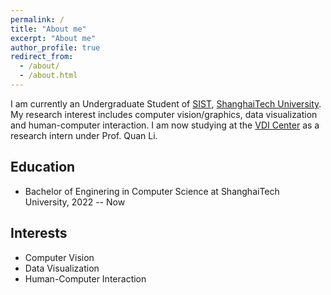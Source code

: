 ```yaml
---
permalink: /
title: "About me"
excerpt: "About me"
author_profile: true
redirect_from: 
  - /about/
  - /about.html
---
```


I am currently an Undergraduate Student of [SIST](https://sist.shanghaitech.edu.cn/), [ShanghaiTech University](https://www.shanghaitech.edu.cn/). My research interest includes computer vision/graphics, data visualization and human-computer interaction. I am now studying at the [VDI Center](https://vic.shanghaitech.edu.cn/) as a research intern under Prof. Quan Li.

## Education
- Bachelor of Enginering in Computer Science at ShanghaiTech University, 2022 -- Now
  
## Interests
- Computer Vision
- Data Visualization
- Human-Computer Interaction
